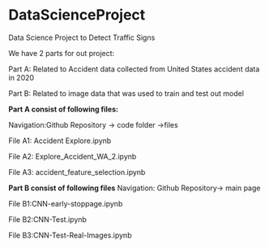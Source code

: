 # DataScienceProject
Data Science Project to Detect Traffic Signs


We have 2 parts for out project:


Part A: Related to Accident data collected from United States accident data in 2020


Part B: Related to image data that was used to train and test out model




**Part A consist of following files:**


Navigation:Github Repository -> code folder ->files


File A1: Accident Explore.ipynb


File A2: Explore_Accident_WA_2.ipynb


File A3: accident_feature_selection.ipynb





**Part B consist of following files**
Navigation: Github Repository-> main page


File B1:CNN-early-stoppage.ipynb


File B2:CNN-Test.ipynb


File B3:CNN-Test-Real-Images.ipynb








